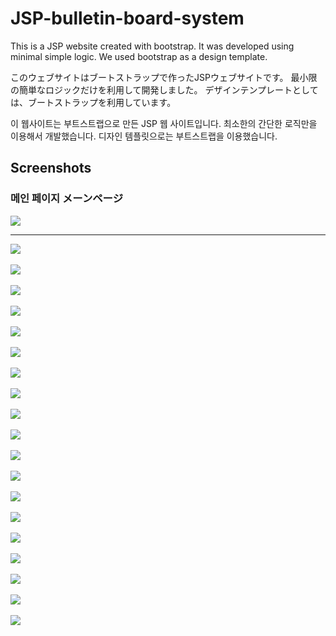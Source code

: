 # JSP-bulletin-board-system
This is a JSP website created with bootstrap. It was developed using minimal simple logic. We used bootstrap as a design template.  

このウェブサイトはブートストラップで作ったJSPウェブサイトです。 最小限の簡単なロジックだけを利用して開発しました。 デザインテンプレートとしては、ブートストラップを利用しています。  

이 웹사이트는 부트스트랩으로 만든 JSP 웹 사이트입니다. 최소한의 간단한 로직만을 이용해서 개발했습니다. 디자인 템플릿으로는 부트스트랩을 이용했습니다.

Screenshots
-----------
<div>
  <h3>메인 페이지 メーンページ</h3>
  <img src="https://user-images.githubusercontent.com/43163696/95014958-659ae880-0685-11eb-92a2-f48a0ede6223.PNG">
  <hr>
  <img src="https://user-images.githubusercontent.com/43163696/95015007-967b1d80-0685-11eb-8985-09eb92b2c3bb.png">
  <br><br>
  <img src="https://user-images.githubusercontent.com/43163696/95015016-9bd86800-0685-11eb-9f86-21d859cc0762.PNG">
  <br><br>
  <img src="https://user-images.githubusercontent.com/43163696/95015025-a4c93980-0685-11eb-86b4-84a49d9c7f8a.png">
  <br><br>
  <img src="https://user-images.githubusercontent.com/43163696/95016962-646fb880-0691-11eb-8875-d8e7b50cad89.png">
  <br><br>
  <img src="https://user-images.githubusercontent.com/43163696/95017007-a39e0980-0691-11eb-9008-f594fa619c0e.PNG">
  <br><br>
  <img src="https://user-images.githubusercontent.com/43163696/95017110-3e96e380-0692-11eb-952c-23113feb87f1.png">
  <br><br>
  <img src="https://user-images.githubusercontent.com/43163696/95016046-8108f200-068b-11eb-8757-c7b16a4f4bc4.png">
  <br><br>
  <img src="https://user-images.githubusercontent.com/43163696/95016110-e1982f00-068b-11eb-9459-f1ace63e37ea.png">
  <br><br>
  <img src="https://user-images.githubusercontent.com/43163696/95016167-2f149c00-068c-11eb-9a3a-c3e5e23de6a7.png">
  <br><br>
  <img src="https://user-images.githubusercontent.com/43163696/95015880-7e59cd00-068a-11eb-8bd0-874ec81cd54b.png">
  <br><br>
  <img src="https://user-images.githubusercontent.com/43163696/95016308-34261b00-068d-11eb-82fb-809df0c161cd.png">
  <br><br>
  <img src="https://user-images.githubusercontent.com/43163696/95016454-042b4780-068e-11eb-945e-04d58b3c648d.png">
  <br><br>
  <img src="https://user-images.githubusercontent.com/43163696/95016580-c844b200-068e-11eb-8df9-c0f8737cea0c.png">
  <br><br>
  <img src="https://user-images.githubusercontent.com/43163696/95016639-2ffafd00-068f-11eb-8da9-580ffd673033.png">
  <br><br>
  <img src="https://user-images.githubusercontent.com/43163696/95016681-7cded380-068f-11eb-8be4-792f560f9842.png">
  <br><br>
  <img src="https://user-images.githubusercontent.com/43163696/95016580-c844b200-068e-11eb-8df9-c0f8737cea0c.png">
  <br><br>
  <img src="https://user-images.githubusercontent.com/43163696/95016797-3fc71100-0690-11eb-830a-a92d2b17c841.png">
  <br><br>
  <img src="https://user-images.githubusercontent.com/43163696/95016861-bd8b1c80-0690-11eb-965d-39be1a0d2056.png">
  <br><br>
  <img src="https://user-images.githubusercontent.com/43163696/95016883-e4e1e980-0690-11eb-9d03-fe72d1ab0454.PNG">
</div>

